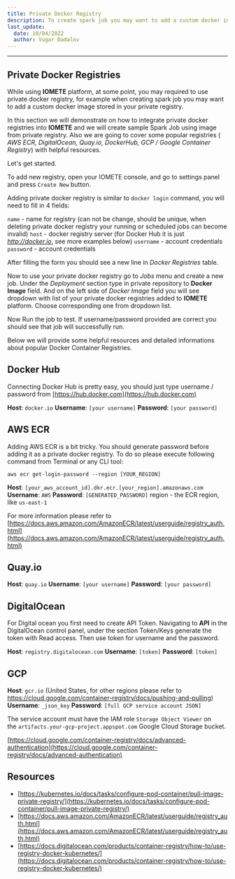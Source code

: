 ```yaml
---
title: Private Docker Registry
description: To create spark job you may want to add a custom docker image stored in your private registry at this time you need private docker registries in IOMETE platform
last_update:
  date: 10/04/2022
  author: Vugar Dadalov
---
```


___


## Private Docker Registries

While using **IOMETE** platform, at some point, you may required to use private docker registry, for example when creating spark job you may want to add a custom docker image stored in your private registry. 

In this section we will demonstrate on how to integrate private docker registries into **IOMETE** and we will create sample Spark Job using image from private registry. Also we are going to cover some popular registries ( *AWS ECR, DigitalOcean, Quay.io, DockerHub, GCP / Google Container Registry*) with helpful resources.

Let's get started.

To add new registry, open your IOMETE console, and go to settings panel and press `Create New` button.

<!-- ![docker registry list](/img/user-guide/docker-registry-list.png) -->

Adding private docker registry is similar to `docker login` command, you will need to fill in 4 fields:

`name` - name for registry (can not be change, should be unique, when deleting private docker registry your running or scheduled jobs can become invalid)
`host` - docker registry server (for Docker Hub it is just *http://docker.io*, see more examples below)
`username` - account credentials
`password` - account credentials

After filling the form you should see a new line in *Docker Registries* table.

Now to use your private docker registry go to *Jobs* menu and create a new job. Under the *Deployment* section type in private repository to **Docker Image** field. And on the left side of *Docker Image* field you will see dropdown with list of your private docker registries added to **IOMETE** platform. Choose corresponding one from dropdown list.

<!-- ![job from docker registry](/img/user-guide/job-form-docker-registry.png) -->

Now Run the job to test. If username/password provided are correct you should see that job will successfully run.  

Below we will provide some helpful resources and detailed informations about popular Docker Container Registries.

## Docker Hub

Connecting Docker Hub is pretty easy, you should just type username / password from [https://hub.docker.com](https://hub.docker.com)

**Host**: `docker.io`
**Username**: `[your username]`
**Password**: `[your password]`

## AWS ECR

Adding AWS ECR is a bit tricky. You should generate password before adding it as a private docker registry.
To do so please execute following command from Terminal or any CLI tool:

```
aws ecr get-login-password --region [YOUR_REGION]
```

**Host**: `[your_aws_account_id].dkr.ecr.[your_region].amazonaws.com`
**Username**: `AWS` 
**Password**: `[GENERATED_PASSWORD]`
region - the ECR region, like `us-east-1`

For more information please refer to [https://docs.aws.amazon.com/AmazonECR/latest/userguide/registry_auth.html](https://docs.aws.amazon.com/AmazonECR/latest/userguide/registry_auth.html)

## Quay.io

**Host**: `quay.io`
**Username**: `[your username]`
**Password**: `[your password]`

## DigitalOcean

For Digital ocean you first need to create API Token. Navigating to **API** in the DigitalOcean control panel, under the section Token/Keys generate the token with Read access. Then use token for username and the password. 

**Host**: `registry.digitalocean.com`
**Username**: `[token]`
**Password**: `[token]`

## GCP

**Host**: `gcr.io`  (United States, for other regions please refer to https://cloud.google.com/container-registry/docs/pushing-and-pulling)
**Username**: `_json_key`
**Password**: `[full GCP service account JSON]`

The service account must have the IAM role `Storage Object Viewer` on the `artifacts.your-gcp-project.appspot.com` Google Cloud Storage bucket.

[https://cloud.google.com/container-registry/docs/advanced-authentication](https://cloud.google.com/container-registry/docs/advanced-authentication)

## Resources

- [https://kubernetes.io/docs/tasks/configure-pod-container/pull-image-private-registry/](https://kubernetes.io/docs/tasks/configure-pod-container/pull-image-private-registry/)
- [https://docs.aws.amazon.com/AmazonECR/latest/userguide/registry_auth.html](https://docs.aws.amazon.com/AmazonECR/latest/userguide/registry_auth.html)
- [https://docs.digitalocean.com/products/container-registry/how-to/use-registry-docker-kubernetes/](https://docs.digitalocean.com/products/container-registry/how-to/use-registry-docker-kubernetes/)
